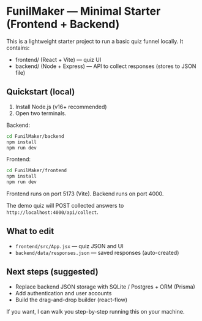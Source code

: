# FunilMaker — Minimal Starter (Frontend + Backend)

This is a lightweight starter project to run a basic quiz funnel locally.
It contains:
- frontend/ (React + Vite) — quiz UI
- backend/  (Node + Express) — API to collect responses (stores to JSON file)

## Quickstart (local)
1. Install Node.js (v16+ recommended)
2. Open two terminals.

Backend:
```bash
cd FunilMaker/backend
npm install
npm run dev
```
Frontend:
```bash
cd FunilMaker/frontend
npm install
npm run dev
```
Frontend runs on port 5173 (Vite). Backend runs on port 4000.

The demo quiz will POST collected answers to `http://localhost:4000/api/collect`.

## What to edit
- `frontend/src/App.jsx` — quiz JSON and UI
- `backend/data/responses.json` — saved responses (auto-created)

## Next steps (suggested)
- Replace backend JSON storage with SQLite / Postgres + ORM (Prisma)
- Add authentication and user accounts
- Build the drag-and-drop builder (react-flow)

If you want, I can walk you step-by-step running this on your machine.
